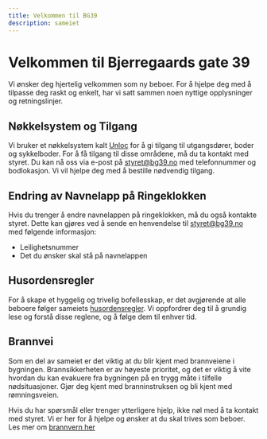 ```yaml
---
title: Velkommen til BG39
description: sameiet
---
```

# Velkommen til Bjerregaards gate 39

Vi ønsker deg hjertelig velkommen som ny beboer. For å hjelpe deg med å tilpasse deg raskt og enkelt, har vi satt sammen noen nyttige opplysninger og retningslinjer.

## Nøkkelsystem og Tilgang

Vi bruker et nøkkelsystem kalt [Unloc](https://www.unloc.app/) for å gi tilgang til utgangsdører, boder og sykkelboder. For å få tilgang til disse områdene, må du ta kontakt med styret. Du kan nå oss via e-post på styret@bg39.no med telefonnummer og bodlokasjon. Vi vil hjelpe deg med å bestille nødvendig tilgang.

## Endring av Navnelapp på Ringeklokken

Hvis du trenger å endre navnelappen på ringeklokken, må du også kontakte styret. Dette kan gjøres ved å sende en henvendelse til styret@bg39.no med følgende informasjon:

* Leilighetsnummer
* Det du ønsker skal stå på navnelappen

## Husordensregler

For å skape et hyggelig og trivelig bofellesskap, er det avgjørende at alle beboere følger sameiets [husordensregler](./husordensregler). Vi oppfordrer deg til å grundig lese og forstå disse reglene, og å følge dem til enhver tid.

## Brannvei

Som en del av sameiet er det viktig at du blir kjent med brannveiene i bygningen. Brannsikkerheten er av høyeste prioritet, og det er viktig å vite hvordan du kan evakuere fra bygningen på en trygg måte i tilfelle nødsituasjoner. Gjør deg kjent med branninstruksen og bli kjent med rømningsveien.

Hvis du har spørsmål eller trenger ytterligere hjelp, ikke nøl med å ta kontakt med styret. Vi er her for å hjelpe og ønsker at du skal trives som beboer. Les mer om [brannvern her](./brannvern)
